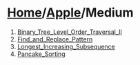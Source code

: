 # [Home](./../..)/[Apple](./..)/Medium
1. [Binary_Tree_Level_Order_Traversal_II](./Binary_Tree_Level_Order_Traversal_II.md)
2. [Find_and_Replace_Pattern](./Find_and_Replace_Pattern.md)
3. [Longest_Increasing_Subsequence](./Longest_Increasing_Subsequence.md)
4. [Pancake_Sorting](./Pancake_Sorting.md)
